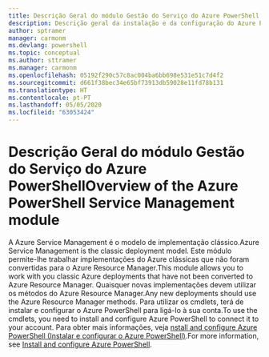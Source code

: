 ```yaml
---
title: Descrição Geral do módulo Gestão do Serviço do Azure PowerShell | Microsoft Docs
description: Descrição geral da instalação e da configuração do Azure PowerShell.
author: sptramer
manager: carmonm
ms.devlang: powershell
ms.topic: conceptual
ms.author: sttramer
ms.manager: carmonm
ms.openlocfilehash: 05192f290c57c8ac004ba6bb698e531e51c7d4f2
ms.sourcegitcommit: d661f38bec34e65bf73913db59028e11fd78b131
ms.translationtype: HT
ms.contentlocale: pt-PT
ms.lasthandoff: 05/05/2020
ms.locfileid: "63053424"
---
```

# <a name="overview-of-the-azure-powershell-service-management-module"></a><span data-ttu-id="56798-103">Descrição Geral do módulo Gestão do Serviço do Azure PowerShell</span><span class="sxs-lookup"><span data-stu-id="56798-103">Overview of the Azure PowerShell Service Management module</span></span>

<span data-ttu-id="56798-104">A Azure Service Management é o modelo de implementação clássico.</span><span class="sxs-lookup"><span data-stu-id="56798-104">Azure Service Management is the classic deployment model.</span></span> <span data-ttu-id="56798-105">Este módulo permite-lhe trabalhar implementações do Azure clássicas que não foram convertidas para o Azure Resource Manager.</span><span class="sxs-lookup"><span data-stu-id="56798-105">This module allows you to work with you classic Azure deployments that have not been converted to Azure Resource Manager.</span></span> <span data-ttu-id="56798-106">Quaisquer novas implementações devem utilizar os métodos do Azure Resource Manager.</span><span class="sxs-lookup"><span data-stu-id="56798-106">Any new deployments should use the Azure Resource Manager methods.</span></span> <span data-ttu-id="56798-107">Para utilizar os cmdlets, terá de instalar e configurar o Azure PowerShell para ligá-lo à sua conta.</span><span class="sxs-lookup"><span data-stu-id="56798-107">To use the cmdlets, you need to install and configure Azure PowerShell to connect it to your account.</span></span> <span data-ttu-id="56798-108">Para obter mais informações, veja [nstall and configure Azure PowerShell (Instalar e configurar o Azure PowerShell)](install-azure-ps.md).</span><span class="sxs-lookup"><span data-stu-id="56798-108">For more information, see [Install and configure Azure PowerShell](install-azure-ps.md).</span></span>
